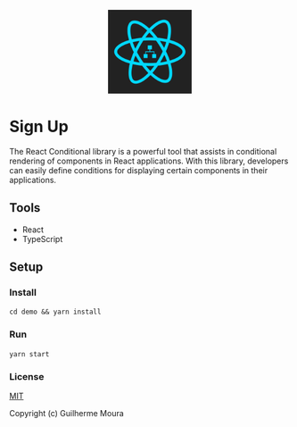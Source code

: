 <p align="center">
  <img
		style="object: contain; height: 150px"
		src="https://raw.githubusercontent.com/glhrmoura/react-conditional/main/src/static/images/logo.png"
	/>
</p>

# Sign Up

The React Conditional library is a powerful tool that assists in conditional rendering of components in React applications. With this library, developers can easily define conditions for displaying certain components in their applications.

## Tools

- React
- TypeScript

## Setup

### Install

```
cd demo && yarn install
```

### Run

```
yarn start
```

### License

[MIT](https://github.com/glhrmoura/react-conditional/blob/main/LICENSE)

Copyright (c) Guilherme Moura
